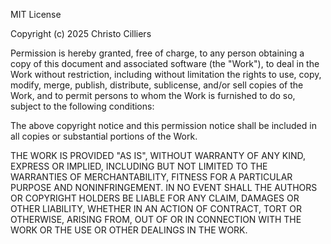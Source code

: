 MIT License

Copyright (c) 2025 Christo Cilliers

Permission is hereby granted, free of charge, to any person obtaining a copy
of this document and associated software (the "Work"), to deal
in the Work without restriction, including without limitation the rights
to use, copy, modify, merge, publish, distribute, sublicense, and/or sell
copies of the Work, and to permit persons to whom the Work is
furnished to do so, subject to the following conditions:

The above copyright notice and this permission notice shall be included in all
copies or substantial portions of the Work.

THE WORK IS PROVIDED "AS IS", WITHOUT WARRANTY OF ANY KIND, EXPRESS OR
IMPLIED, INCLUDING BUT NOT LIMITED TO THE WARRANTIES OF MERCHANTABILITY,
FITNESS FOR A PARTICULAR PURPOSE AND NONINFRINGEMENT. IN NO EVENT SHALL THE
AUTHORS OR COPYRIGHT HOLDERS BE LIABLE FOR ANY CLAIM, DAMAGES OR OTHER
LIABILITY, WHETHER IN AN ACTION OF CONTRACT, TORT OR OTHERWISE, ARISING FROM,
OUT OF OR IN CONNECTION WITH THE WORK OR THE USE OR OTHER DEALINGS IN THE WORK.

